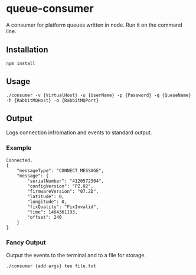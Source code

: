 # queue-consumer
A consumer for platform queues written in node. Run it on the command line.

## Installation

    npm install

## Usage
    ./consumer -v {VirtualHost} -u {UserName} -p {Password} -q {QueueName} -h {RabbitMQHost} -o {RabbitMQPort}

## Output
Logs connection infromation and events to standard output.

### Example

    Connected.
    {
        "messageType": "CONNECT_MESSAGE",
        "message": {
            "serialNumber": "4120572504",
            "configVersion": "PZ.02",
            "firmwareVersion": "07.2D",
            "latitude": 0,
            "longitude": 0,
            "fixQuality": "FixInvalid",
            "time": 1464361193,
            "offset": 240
        }
    }

### Fancy Output
Output the events to the terminal and to a file for storage.

    ./consumer {add args} tee file.txt
